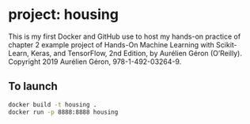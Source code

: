 # project: housing

This is my first Docker and GitHub use to host my hands-on practice of chapter 2 example project of 
  Hands-On Machine Learning with Scikit-Learn, Keras, and TensorFlow, 2nd Edition, 
  by Aurélien Géron (O’Reilly). Copyright 2019 Aurélien Géron, 978-1-492-03264-9.

## To launch

```bash
docker build -t housing .
docker run -p 8888:8888 housing